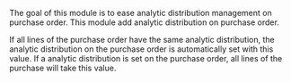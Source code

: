 The goal of this module is to ease analytic distribution management on
purchase order. This module add analytic distribution on purchase order.

If all lines of the purchase order have the same analytic distribution,
the analytic distribution on the purchase order is automatically set
with this value. If a analytic distribution is set on the purchase
order, all lines of the purchase will take this value.
